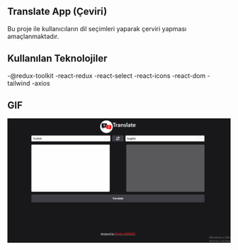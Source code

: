 ## Translate App (Çeviri)

Bu proje ile kullanıcıların dil seçimleri yaparak çerviri yapması amaçlanmaktadır.

## Kullanılan Teknolojiler

-@redux-toolkit
-react-redux
-react-select
-react-icons
-react-dom
-tailwind
-axios

## GIF

![translategif](./src/assets/translate.gif)
